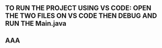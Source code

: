 ## TO RUN THE PROJECT USING VS CODE: OPEN THE TWO FILES ON VS CODE THEN DEBUG AND RUN THE Main.java
## AAA
